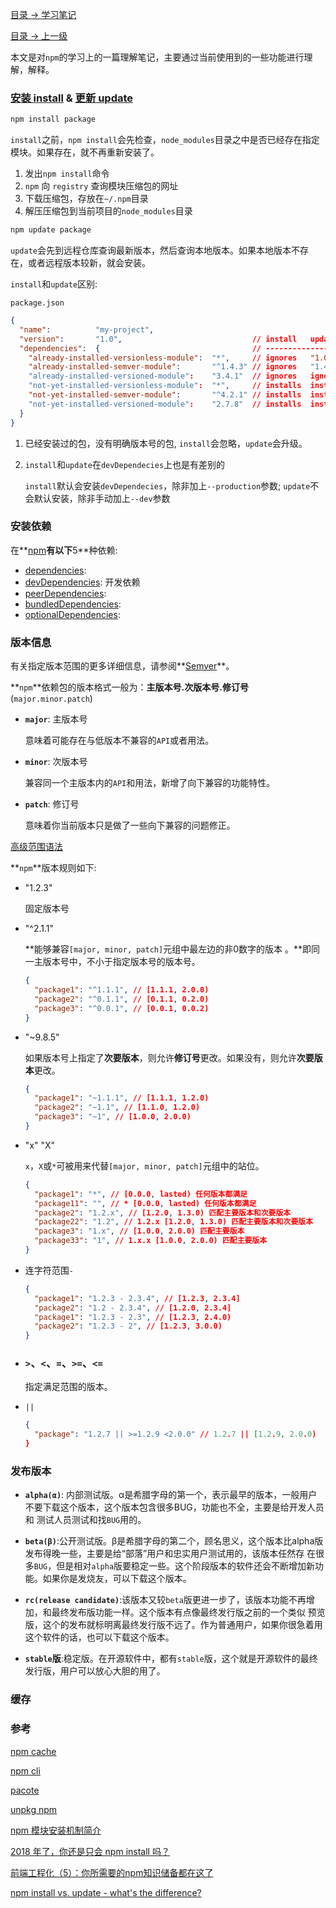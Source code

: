 

[目录 -> 学习笔记](notes/guide.md)

[目录 -> 上一级](notes/git-npm/guide.md)

本文是对`npm`的学习上的一篇理解笔记，主要通过当前使用到的一些功能进行理解，解释。

### [安装 install](https://docs.npmjs.com/cli/install) & [更新 update](https://docs.npmjs.com/cli/update)

```bash
npm install package
```

`install`之前，`npm install`会先检查，`node_modules`目录之中是否已经存在指定模块。如果存在，就不再重新安装了。

1. 发出`npm install`命令
2. `npm` 向 `registry` 查询模块压缩包的网址
3. 下载压缩包，存放在`~/.npm`目录
4. 解压压缩包到当前项目的`node_modules`目录

```bash
npm update package
```

`update`会先到远程仓库查询最新版本，然后查询本地版本。如果本地版本不存在，或者远程版本较新，就会安装。

`install`和`update`区别:

`package.json`

```json
{
  "name":          "my-project",
  "version":       "1.0",                             // install   update
  "dependencies":  {                                  // ------------------
    "already-installed-versionless-module":  "*",     // ignores   "1.0" -> "1.1"
    "already-installed-semver-module":       "^1.4.3" // ignores   "1.4.3" -> "1.5.2"
    "already-installed-versioned-module":    "3.4.1"  // ignores   ignores
    "not-yet-installed-versionless-module":  "*",     // installs  installs
    "not-yet-installed-semver-module":       "^4.2.1" // installs  installs
    "not-yet-installed-versioned-module":    "2.7.8"  // installs  installs
  }
}
```

1. 已经安装过的包，没有明确版本号的包, `install`会忽略，`update`会升级。

2. `install`和`update`在`devDependecies`上也是有差别的

   `install`默认会安装`devDependecies`，除非加上`--production`参数; `update`不会默认安装，除非手动加上`--dev`参数

### 安装依赖

在**[npm](https://www.npmjs.com/)**有以下**5**种依赖:

- [dependencies](https://docs.npmjs.com/files/package.json#dependencies): 
- [devDependencies](https://docs.npmjs.com/files/package.json#devdependencies): 开发依赖
- [peerDependencies](https://docs.npmjs.com/files/package.json#peerdependencies): 
- [bundledDependencies](https://docs.npmjs.com/files/package.json#bundleddependencies): 
- [optionalDependencies](https://docs.npmjs.com/files/package.json#optionaldependencies): 

### 版本信息

有关指定版本范围的更多详细信息，请参阅**[Semver](https://docs.npmjs.com/misc/semver)**。

**`npm`**依赖包的版本格式一般为：**主版本号.次版本号.修订号**(`major.minor.patch`)

- **`major`**: 主版本号

  意味着可能存在与低版本不兼容的`API`或者用法。

- **`minor`**: 次版本号

  兼容同一个主版本内的`API`和用法，新增了向下兼容的功能特性。

- **`patch`**: 修订号

  意味着你当前版本只是做了一些向下兼容的问题修正。

[高级范围语法](https://docs.npmjs.com/misc/semver#advanced-range-syntax)

**`npm`**版本规则如下:

- "1.2.3"

  固定版本号

- "^2.1.1"

  **能够兼容`[major, minor, patch]`元组中最左边的非0数字的版本 。**即同一主版本号中，不小于指定版本号的版本号。

  ```json
  {
    "package1": "^1.1.1", // [1.1.1, 2.0.0)
    "package2": "^0.1.1", // [0.1.1, 0.2.0)
    "package3": "^0.0.1", // [0.0.1, 0.0.2)
  }
  ```

  

- "~9.8.5"

  如果版本号上指定了**次要版本**，则允许**修订号**更改。如果没有，则允许**次要版本**更改。

  ```json
  {
    "package1": "~1.1.1", // [1.1.1, 1.2.0)
    "package2": "~1.1", // [1.1.0, 1.2.0)
    "package3": "~1", // [1.0.0, 2.0.0)
  }
  ```

  

- "x" "X"

  `x`，`X`或`*`可被用来代替`[major, minor, patch]`元组中的站位。

  ```json
  {
    "package1": "*", // [0.0.0, lasted) 任何版本都满足
    "package11": "", // * [0.0.0, lasted) 任何版本都满足
    "package2": "1.2.x", // [1.2.0, 1.3.0) 匹配主要版本和次要版本
    "package22": "1.2", // 1.2.x [1.2.0, 1.3.0) 匹配主要版本和次要版本
    "package3": "1.x", // [1.0.0, 2.0.0) 匹配主要版本
    "package33": "1", // 1.x.x [1.0.0, 2.0.0) 匹配主要版本
  }
  ```

  

- 连字符范围`-`

  

  ```json
  {
    "package1": "1.2.3 - 2.3.4", // [1.2.3, 2.3.4]
    "package2": "1.2 - 2.3.4", // [1.2.0, 2.3.4]
    "package1": "1.2.3 - 2.3", // [1.2.3, 2.4.0)
    "package2": "1.2.3 - 2", // [1.2.3, 3.0.0)
  }
  ```

  

- ### `>`、`<`、`=`、`>=`、`<=`

  指定满足范围的版本。

- `||`

  ```json
  {
    "package": "1.2.7 || >=1.2.9 <2.0.0" // 1.2.7 || [1.2.9, 2.0.0)
  }
  ```

  

### 发布版本

- **`alpha(α)`**: 内部测试版。α是希腊字母的第一个，表示最早的版本，一般用户不要下载这个版本，这个版本包含很多BUG，功能也不全，主要是给开发人员和 测试人员测试和找`BUG`用的。

- **`beta(β)`**:公开测试版。β是希腊字母的第二个，顾名思义，这个版本比alpha版发布得晚一些，主要是给“部落”用户和忠实用户测试用的，该版本任然存 在很多`BUG`，但是相对`alpha`版要稳定一些。这个阶段版本的软件还会不断增加新功能。如果你是发烧友，可以下载这个版本。

- **`rc(release candidate)`**:该版本又较`beta`版更进一步了，该版本功能不再增加，和最终发布版功能一样。这个版本有点像最终发行版之前的一个类似 预览版，这个的发布就标明离最终发行版不远了。作为普通用户，如果你很急着用这个软件的话，也可以下载这个版本。
- **`stable`版**:稳定版。在开源软件中，都有`stable`版，这个就是开源软件的最终发行版，用户可以放心大胆的用了。

### 缓存

### 参考

[npm cache](https://docs.npmjs.com/cli/cache)

[npm cli](https://github.com/npm/cli)

[pacote](https://github.com/npm/pacote)

[unpkg npm](https://unpkg.com/browse/npm@6.10.3/lib/)

[npm 模块安装机制简介](http://www.ruanyifeng.com/blog/2016/01/npm-install.html)

[2018 年了，你还是只会 npm install 吗？](https://juejin.im/post/5ab3f77df265da2392364341)

[前端工程化（5）：你所需要的npm知识储备都在这了](https://juejin.im/post/5d08d3d3f265da1b7e103a4d)

[npm install vs. update - what's the difference?](https://stackoverflow.com/questions/12478679/npm-install-vs-update-whats-the-difference)



